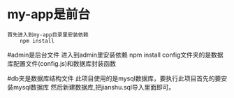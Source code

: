 # my-app是前台
	首先进入到my-app目录里安装依赖
		npm install  
#admin是后台文件
	进入到admin里安装依赖
		npm install
	config文件夹的是数据库配置文件(config.js)和数据库封装函数
		
#db夹是数据库结构文件
	此项目使用的是mysql数据库，要执行此项目首先的要安装mysql数据库
	然后新建数据库,把jianshu.sql导入里面即可。
		